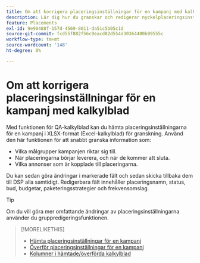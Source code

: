 ```yaml
---
title: Om att korrigera placeringsinställningar för en kampanj med kalkylblad
description: Lär dig hur du granskar och redigerar nyckelplaceringsinställningar för en kampanj med Excel QA-kalkylblad.
feature: Placements
exl-id: 9e90488f-157d-4569-8011-da51c5b05c1d
source-git-commit: fcd55f882f56c9eacd82d554d30364400b99555c
workflow-type: tm+mt
source-wordcount: '148'
ht-degree: 0%

---
```


# Om att korrigera placeringsinställningar för en kampanj med kalkylblad

Med funktionen för QA-kalkylblad kan du hämta placeringsinställningarna för en kampanj i XLSX-format (Excel-kalkylblad) för granskning. Använd den här funktionen för att snabbt granska information som:

* Vilka målgrupper kampanjen riktar sig till.
* När placeringarna börjar leverera, och när de kommer att sluta.
* Vilka annonser som är kopplade till placeringarna.

Du kan sedan göra ändringar i markerade fält och sedan skicka tillbaka dem till DSP alla samtidigt. Redigerbara fält innehåller placeringsnamn, status, bud, budgetar, paketeringsstrategier och frekvensomslag.

>[!TIP]
>
>Om du vill göra mer omfattande ändringar av placeringsinställningarna använder du gruppredigeringsfunktionen.<!-- add link once we have help on it -->

>[!MORELIKETHIS]
>
>* [Hämta placeringsinställningar för en kampanj](qa-sheet-download.md)
>* [Överför placeringsinställningar för en kampanj](qa-sheet-upload.md)
>* [Kolumner i hämtade/överförda kalkylblad](qa-sheet-columns.md)

